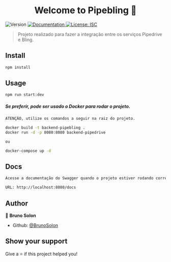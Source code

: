 <h1 align="center">Welcome to Pipebling 👋</h1>
<p>
  <img alt="Version" src="https://img.shields.io/badge/version-1.0.0-blue.svg?cacheSeconds=2592000" />
  <a href="http://localhost:8080/docs" target="_blank">
    <img alt="Documentation" src="https://img.shields.io/badge/documentation-yes-brightgreen.svg" />
  </a>
  <a href="#" target="_blank">
    <img alt="License: ISC" src="https://img.shields.io/badge/License-ISC-yellow.svg" />
  </a>
</p>

> Projeto realizado para fazer a integração entre os serviços Pipedrive e Bling.

## Install

```sh
npm install
```

## Usage

```sh
npm run start:dev
```
##### Se preferir, pode ser usado o Docker para rodar o projeto.
```sh
ATENÇÃO, utilize os comandos a seguir na raiz do projeto.

docker build -t backend-pipebling .
docker run -d -p 8080:8080 backend-pipedrive

ou

docker-compose up -d
```

## Docs
```sh
Acesse a documentação do Swagger quando o projeto estiver rodando corretamente.

URL: http://localhost:8080/docs
```

## Author

👤 **Bruno Solon**

* Github: [@BrunoSolon](https://github.com/BrunoSolon)

## Show your support

Give a ⭐️ if this project helped you!
